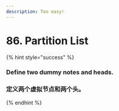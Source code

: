 ```yaml
---
description: Too easy!
---
```


# 86. Partition List

{% hint style="success" %}
### Define two dummy notes and heads. 

### 定义两个虚拟节点和两个头。
{% endhint %}

